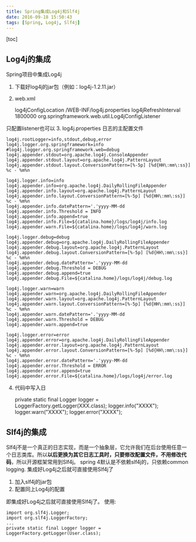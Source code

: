 ```yaml
---
title: Spring集成Log4j和Slf4j
date: 2016-09-18 15:50:43
tags: [Spring, Log4j, Slf4j]
---
```


[toc]
## Log4j的集成 
Spring项目中集成Log4j
 1. 下载好log4j的jar包（例如：log4j-1.2.11.jar）
 2. web.xml


    <!--log4j配置文件加载-->  
    <context-param>      
       <param-name>log4jConfigLocation</param-name>      
       <param-value>/WEB-INF/log4j.properties</param-value>      
    </context-param>  
    <!--启动一个watchdog线程每1800秒扫描一下log4j配置文件的变化--> 
    <!-- log4j 配置扫描刷新间隔 可以不用 --> 
    <context-param>      
       <param-name>log4jRefreshInterval</param-name>      
       <param-value>1800000</param-value>      
    </context-param>   

    <!--spring log4j监听器-->  
    <listener>      
       <listener-class>org.springframework.web.util.Log4jConfigListener</listener-class>      
    </listener> 
只配置listener也可以
 3. log4j.properties
日志的主配置文件


    log4j.rootLogger=info,stdout,debug,error    
    log4j.logger.org.springframework=info
    #log4j.logger.org.springframework.web=debug
    log4j.appender.stdout=org.apache.log4j.ConsoleAppender    
    log4j.appender.stdout.layout=org.apache.log4j.PatternLayout    
    log4j.appender.stdout.layout.ConversionPattern=[%-5p] [%d{HH\:mm\:ss}] %c - %m%n    

    log4j.logger.info=info    
    log4j.appender.info=org.apache.log4j.DailyRollingFileAppender    
    log4j.appender.info.layout=org.apache.log4j.PatternLayout    
    log4j.appender.info.layout.ConversionPattern=[%-5p] [%d{HH\:mm\:ss}] %c - %m%n    
    log4j.appender.info.datePattern='.'yyyy-MM-dd    
    log4j.appender.info.Threshold = INFO    
    log4j.appender.info.append=true    
    log4j.appender.info.File=${catalina.home}/logs/log4j/info.log
    log4j.appender.warn.File=${catalina.home}/logs/log4j/warn.log    

    log4j.logger.debug=debug    
    log4j.appender.debug=org.apache.log4j.DailyRollingFileAppender    
    log4j.appender.debug.layout=org.apache.log4j.PatternLayout    
    log4j.appender.debug.layout.ConversionPattern=[%-5p] [%d{HH\:mm\:ss}] %c - %m%n    
    log4j.appender.debug.datePattern='.'yyyy-MM-dd    
    log4j.appender.debug.Threshold = DEBUG    
    log4j.appender.debug.append=true    
    log4j.appender.debug.File=${catalina.home}/logs/log4j/debug.log

    log4j.logger.warn=warn    
    log4j.appender.warn=org.apache.log4j.DailyRollingFileAppender    
    log4j.appender.warn.layout=org.apache.log4j.PatternLayout    
    log4j.appender.warn.layout.ConversionPattern=[%-5p] [%d{HH\:mm\:ss}] %c - %m%n    
    log4j.appender.warn.datePattern='.'yyyy-MM-dd    
    log4j.appender.warn.Threshold = DEBUG    
    log4j.appender.warn.append=true    

    log4j.logger.error=error    
    log4j.appender.error=org.apache.log4j.DailyRollingFileAppender    
    log4j.appender.error.layout=org.apache.log4j.PatternLayout    
    log4j.appender.error.layout.ConversionPattern=[%-5p] [%d{HH\:mm\:ss}] %c - %m%n    
    log4j.appender.error.datePattern='.'yyyy-MM-dd    
    log4j.appender.error.Threshold = ERROR    
    log4j.appender.error.append=true    
    log4j.appender.error.File=${catalina.home}/logs/log4j/error.log

 4. 代码中写入日


    private static final Logger logger = LoggerFactory.getLogger(XXX.class);
    logger.info("XXXX");
    logger.warn("XXXX");
    logger.error("XXXX");
## Slf4j的集成
Slf4j不是一个真正的日志实现，而是一个抽象层，它允许我们在后台使用任意一个日志类库。所以**以后更换为其它日志工具时，只要修改配置文件，不用修改代码**，所以开源框架常用到Slf4j。
spring 4默认是不依赖slf4j的，只依赖common logging.
集成好Log4j之后就可直接使用Slf4j了
1. 加入slf4j的jar包
2. 配置同上Log4j的配置

即集成好Log4j之后就可直接使用Slf4j了。
使用:

    import org.slf4j.Logger;  
    import org.slf4j.LoggerFactory;
    ...
    private static final Logger logger = LoggerFactory.getLogger(User.class);  